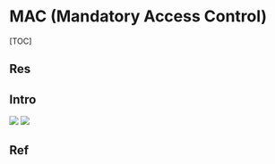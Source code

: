 # MAC (Mandatory Access Control)

[TOC]



## Res



## Intro
![](../../../../../../../../../Assets/Pics/Screenshot%202023-03-26%20at%205.32.56%20PM.png)
![](../../../../../../../../../Assets/Pics/Screenshot%202023-03-26%20at%205.33.07%20PM.png)



## Ref

